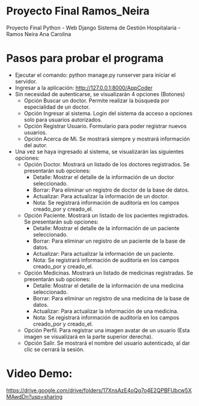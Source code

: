 # Proyecto Final Ramos_Neira
Proyecto Final Python - Web Django Sistema de Gestión Hospitalaria - Ramos Neira Ana Carolina

# Pasos para probar el programa

* Ejecutar el comando: python manage.py runserver para iniciar el servidor.
* Ingresar a la aplicación: http://127.0.0.1:8000/AppCoder
* Sin necesidad de autenticarse, se visualizarán 4 opciones (Botones)
    - Opción Buscar un doctor. Permite realizar la búsqueda por especialidad de un doctor.
    - Opción Ingresar al sistema. Login del sistema da acceso a opciones solo para usuarios autorizados.
    - Opción Registrar Usuario. Formulario para poder registrar nuevos usuarios.
    - Opción Acerca de Mi. Se mostrará siempre y mostrará información del autor.
* Una vez se haya ingresado al sistema, se visualizarán las siguientes opciones:
    - Opción Doctor. Mostrará un listado de los doctores registrados. Se presentarán sub opciones:
        - Detalle: Mostrar el detalle de la información de un doctor seleccionado.
        - Borrar: Para eliminar un registro de doctor de la base de datos.
        - Actualizar: Para actualizar la información de un doctor.
        - Nota: Se registrará información de auditoría en los campos creado_por y creado_el.
    - Opción Paciente. Mostrará un listado de los pacientes registrados. Se presentarán sub opciones:
        - Detalle: Mostrar el detalle de la información de un paciente seleccionado.
        - Borrar: Para eliminar un registro de un paciente de la base de datos.
        - Actualizar: Para actualizar la información de un paciente.    
        - Nota: Se registrará información de auditoría en los campos creado_por y creado_el.
    - Opción Medicinas. Mostrará un listado de medicinas registradas. Se presentarán sub opciones:
        - Detalle: Mostrar el detalle de la información de una medicina seleccionado.
        - Borrar: Para eliminar un registro de una medicina de la base de datos.
        - Actualizar: Para actualizar la información de una medicina.
        - Nota: Se registrará información de auditoría en los campos creado_por y creado_el.
    - Opción Perfil. Para registrar una imagen avatar de un usuario (Esta imagen se visualizará en la parte superior derecha).
    - Opción Salir. Se mostrará el nombre del usuario autenticado, al dar clic se cerrará la sesión.
        

# Video Demo:
https://drive.google.com/drive/folders/17XnsAzE4oQg7o4E2QPBFUbcw5XMAwdDn?usp=sharing


